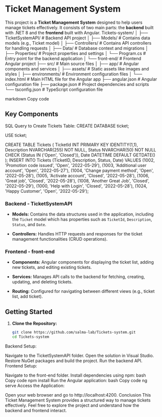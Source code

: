 # Ticket Management System

This project is a **Ticket Management System** designed to help users manage tickets effectively. It consists of two main parts: the **backend** built with .NET 8 and the **frontend** built with Angular.
Tickets-system/ │ ├── TicketSystemAPI/ # Backend API project │ ├── Models/ # Contains data models (e.g., Ticket model) │ ├── Controllers/ # Contains API controllers for handling requests │ ├── Data/ # Database context and migrations │ ├── Properties/ # Project properties and settings │ └── Program.cs # Entry point for the backend application │ └── front-end/ # Frontend Angular project ├── src/ # Main source files │ ├── app/ # Angular components and services │ ├── assets/ # Static assets like images and styles │ ├── environments/ # Environment configuration files │ └── index.html # Main HTML file for the Angular app ├── angular.json # Angular configuration file ├── package.json # Project dependencies and scripts └── tsconfig.json # TypeScript configuration file

markdown
Copy code

## Key Components
SQL Query to Create Tickets Table:
CREATE DATABASE ticket;

USE ticket;

CREATE TABLE Tickets (
    TicketId INT PRIMARY KEY IDENTITY(1,1),
    Description NVARCHAR(255) NOT NULL,
    Status NVARCHAR(50) NOT NULL CHECK (Status IN ('Open', 'Closed')),
    Date DATETIME DEFAULT GETDATE()
);
INSERT INTO Tickets (TicketID, Description, Status, Date)
VALUES
(1002, 'Promotion code issued', 'Open', '2022-05-29'),
(1003, 'Additional user account', 'Open', '2022-05-27'),
(1004, 'Change payment method', 'Open', '2022-05-28'),
(1005, 'Activate account', 'Closed', '2022-05-28'),
(1006, 'Great job', 'Closed', '2022-05-28'),
(1008, 'Another Great Job', 'Closed', '2022-05-29'),
(1000, 'Help with Login', 'Closed', '2022-05-28'),
(1024, 'Happy Customer', 'Open', '2022-05-29');



### Backend - TicketSystemAPI

- **Models:** Contains the data structures used in the application, including the `Ticket` model which has properties such as `TicketId`, `Description`, `Status`, and `Date`.

- **Controllers:** Handles HTTP requests and responses for the ticket management functionalities (CRUD operations).

### Frontend - front-end

- **Components:** Angular components for displaying the ticket list, adding new tickets, and editing existing tickets.

- **Services:** Manages API calls to the backend for fetching, creating, updating, and deleting tickets.

- **Routing:** Configured for navigating between different views (e.g., ticket list, add ticket).

## Getting Started

1. **Clone the Repository:**
   ```bash
   git clone https://github.com/salma-lab/Tickets-system.git
   cd Tickets-system
Backend Setup:

Navigate to the TicketSystemAPI folder.
Open the solution in Visual Studio.
Restore NuGet packages and build the project.
Run the backend API.
Frontend Setup:

Navigate to the front-end folder.
Install dependencies using npm:
bash
Copy code
npm install
Run the Angular application:
bash
Copy code
ng serve
Access the Application:

Open your web browser and go to http://localhost:4200.
Conclusion
This Ticket Management System provides a structured way to manage tickets effectively. Feel free to explore the project and understand how the backend and frontend interact.



